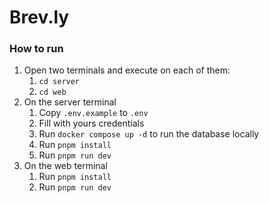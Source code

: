 # Brev.ly

### How to run

1. Open two terminals and execute on each of them:
   1. `cd server`
   2. `cd web`
2. On the server terminal
   1. Copy `.env.example` to `.env`
   2. Fill with yours credentials
   3. Run `docker compose up -d` to run the database locally
   4. Run `pnpm install`
   5. Run `pnpm run dev`
3. On the web terminal
   1.  Run `pnpm install`
   2. Run `pnpm run dev`